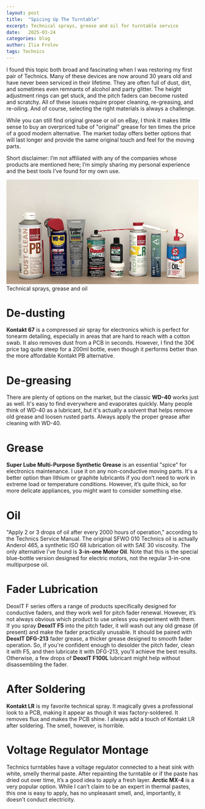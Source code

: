 ```yaml
---
layout: post
title:  "Spicing Up The Turntable"
excerpt: Technical sprays, grease and oil for turntable service
date:   2025-03-24
categories: blog
author: Ilia Frolov
tags: Technics
---
```


I found this topic both broad and fascinating when I was restoring my first pair of Technics. Many of these devices are now around 30 years old and have never been serviced in their lifetime. They are often full of dust, dirt, and sometimes even remnants of alcohol and party glitter. The height adjustment rings can get stuck, and the pitch faders can become rusted and scratchy. All of these issues require proper cleaning, re-greasing, and re-oiling. And of course, selecting the right materials is always a challenge.

While you can still find original grease or oil on eBay, I think it makes little sense to buy an overpriced tube of "original" grease for ten times the price of a good modern alternative. The market today offers better options that will last longer and provide the same original touch and feel for the moving parts.

Short disclaimer: I’m not affiliated with any of the companies whose products are mentioned here; I’m simply sharing my personal experience and the best tools I’ve found for my own use.

<div class="blogPostImage">
<img src="/assets/posts/spicing-up-the-turntable/materials.jpeg" alt="Technical sprays, grease and oil"/>
<div class="blogPostImageTitle">Technical sprays, grease and oil</div>
</div>

# De-dusting
 __Kontakt 67__ is a compressed air spray for electronics which is perfect for tonearm detailing, especially in areas that are hard to reach with a cotton swab. It also removes dust from a PCB in seconds. However, I find the 30€ price tag quite steep for a 200ml bottle, even though it performs better than the more affordable Kontakt PB alternative.

# De-greasing
There are plenty of options on the market, but the classic __WD-40__ works just as well. It's easy to find everywhere and evaporates quickly. Many people think of WD-40 as a lubricant, but it's actually a solvent that helps remove old grease and loosen rusted parts. Always apply the proper grease after cleaning with WD-40.

# Grease
__Super Lube Multi-Purpose Synthetic Grease__ is an essential "spice" for electronics maintenance. I use it on any non-conductive moving parts. It's a better option than lithium or graphite lubricants if you don’t need to work in extreme load or temperature conditions. However, it’s quite thick, so for more delicate appliances, you might want to consider something else.

# Oil
"Apply 2 or 3 drops of oil after every 2000 hours of operation," according to the Technics Service Manual. The original SFWO 010 Technics oil is actually Anderol 465, a synthetic ISO 68 lubrication oil with SAE 30 viscosity. The only alternative I’ve found is __3-in-one Motor Oil__. Note that this is the special blue-bottle version designed for electric motors, not the regular 3-in-one multipurpose oil.

# Fader Lubrication
DeoxIT F series offers a range of products specifically designed for conductive faders, and they work well for pitch fader renewal. However, it’s not always obvious which product to use unless you experiment with them. If you spray __DeoxIT F5__ into the pitch fader, it will wash out any old grease (if present) and make the fader practically unusable. It should be paired with __DeoxIT DFG-213__ fader grease, a thicker grease designed to smooth fader operation. So, if you're confident enough to desolder the pitch fader, clean it with F5, and then lubricate it with DFG-213, you’ll achieve the best results. Otherwise, a few drops of __DeoxIT F100L__ lubricant might help without disassembling the fader.

# After Soldering
__Kontakt LR__ is my favorite technical spray. It magically gives a professional look to a PCB, making it appear as though it was factory-soldered. It removes flux and makes the PCB shine. I always add a touch of Kontakt LR after soldering. The smell, however, is horrible.

# Voltage Regulator Montage
Technics turntables have a voltage regulator connected to a heat sink with white, smelly thermal paste. After repainting the turntable or if the paste has dried out over time, it’s a good idea to apply a fresh layer. __Arctic MX-4__ is a very popular option. While I can’t claim to be an expert in thermal pastes, this one is easy to apply, has no unpleasant smell, and, importantly, it doesn't conduct electricity.
